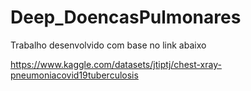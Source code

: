 # Deep_DoencasPulmonares

Trabalho desenvolvido com base no link abaixo

https://www.kaggle.com/datasets/jtiptj/chest-xray-pneumoniacovid19tuberculosis
